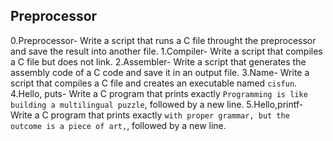 ## Preprocessor
 0.Preprocessor- Write a script that runs a C file throught the preprocessor and save the result into another file.
 1.Compiler- Write a script that compiles a C file but does not link.
 2.Assembler- Write a script that generates the assembly code of a C code and save it in an output file.
 3.Name- Write a script that compiles a C file and creates an executable named `cisfun`.
 4.Hello, puts- Write a C program that prints exactly `Programming is like building a multilingual puzzle`, followed by a new line.
 5.Hello,printf- Write a C program that prints exactly `with proper grammar, but the outcome is a piece of art,`, followed by a new line.
